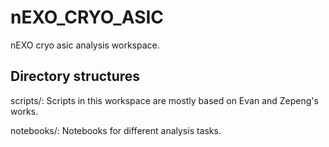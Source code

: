 # nEXO_CRYO_ASIC
nEXO cryo asic analysis workspace.

## Directory structures

scripts/: Scripts in this workspace are mostly based on Evan and Zepeng's works.

notebooks/: Notebooks for different analysis tasks.
